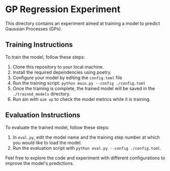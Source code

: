 # GP Regression Experiment

This directory contains an experiment aimed at training a model to predict Gaussian Processes (GPs). 

## Training Instructions

To train the model, follow these steps:

1. Clone this repository to your local machine.
2. Install the required dependencies using poetry.
3. Configure your model by editing the `config.toml` file
4. Run the training script: `python main.py --config ./config.toml`
5. Once the training is complete, the trained model will be saved in the `./trained_models` directory.
6. Run ain with `aim up` to check the model metrics while it is training.

## Evaluation Instructions

To evaluate the trained model, follow these steps:

1. In `eval.py`, edit the model name and the training step number at which you would like to load the model.
2. Run the evaluation script with `python eval.py --config ./config.toml`.

Feel free to explore the code and experiment with different configurations to improve the model's predictions.
